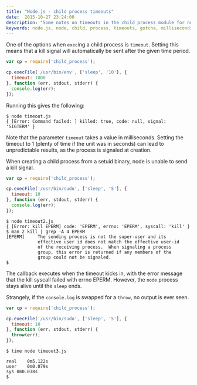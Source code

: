 ```yaml
---
title: "Node.js - child process timeouts"
date:  2015-10-27 23:24:00
description: "Some notes on timeouts in the child_process module for node.js"
keywords: node.js, node, child, process, timeouts, gotcha, milliseconds, seconds, javascript
---
```

One of the options when `exec`ing a child process is `timeout`. Setting this means that a kill signal will automatically be sent after the given time period.

```javascript
var cp = require('child_process');

cp.execFile('/usr/bin/env', ['sleep', '10'], {
  timeout: 1000
}, function (err, stdout, stderr) {
  console.log(err);
});
```

Running this gives the following:
```
$ node timeout.js
{ [Error: Command failed: ] killed: true, code: null, signal: 'SIGTERM' }
```
Note that the parameter `timeout` takes a value in milliseconds. Setting the timeout to 1 (plenty of time if the unit was in seconds) can lead to unpredictable results, as the process is signaled at creation.

When creating a child process from a setuid binary, node is unable to send a kill signal.

```javascript
var cp = require('child_process');

cp.execFile('/usr/bin/sudo', ['sleep', '5'], {
  timeout: 10
}, function (err, stdout, stderr) {
  console.log(err);
});
```
```
$ node timeout2.js
{ [Error: kill EPERM] code: 'EPERM', errno: 'EPERM', syscall: 'kill' }
$ man 2 kill | grep -A 4 EPERM
[EPERM]     The sending process is not the super-user and its
            effective user id does not match the effective user-id
            of the receiving process.  When signaling a process
            group, this error is returned if any members of the
            group could not be signaled.
$
```
The callback executes when the timeout kicks in, with the error message that the kill syscall failed with errno EPERM. However, the `node` process stays alive until the `sleep` ends.

Strangely, if the `console.log` is swapped for a `throw`, no output is ever seen.

```javascript
var cp = require('child_process');

cp.execFile('/usr/bin/sudo', ['sleep', '5'], {
  timeout: 10
}, function (err, stdout, stderr) {
  throw(err);
});
```
```
$ time node timeout3.js

real	0m5.122s
user	0m0.079s
sys	0m0.038s
$
```
